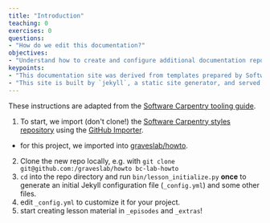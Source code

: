 ```yaml
---
title: "Introduction"
teaching: 0
exercises: 0
questions:
- "How do we edit this documentation?"
objectives:
- "Understand how to create and configure additional documentation repositories."
keypoints:
- "This documentation site was derived from templates prepared by Software Carpentry."
- "This site is built by `jekyll`, a static site generator, and served using GitHub Pages."
---
```


These instructions are adapted from the [Software Carpentry tooling guide][sw-tooling].

1. To start, we import (don't clone!) the [Software Carpentry styles repository][sw-styles] using the [GitHub Importer][gh-import].
  + for this project, we imported into [graveslab/howto][lab-howo].
2. Clone the new repo locally, e.g. with `git clone git@github.com:/graveslab/howto bc-lab-howto`
3. `cd` into the repo directory and run `bin/lesson_initialize.py` **once** to generate an initial Jekyll configuration file (`_config.yml`) and some other files.
4. edit `_config.yml` to customize it for your project.
5. start creating lesson material in `_episodes` and `_extras`!




[sw-tooling]: https://swcarpentry.github.io/lesson-example/02-tooling/
[sw-styles]: https://github.com/swcarpentry/styles
[gh-import]: https://github.com/new/import
[lab-howo]: https://github.com/graveslab/howto
